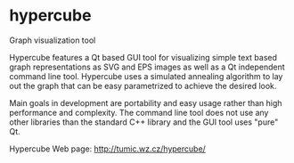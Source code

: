 # hypercube
Graph visualization tool

Hypercube features a Qt based GUI tool for visualizing simple text based
graph representations as SVG and EPS images as well as a Qt independent
command line tool. Hypercube uses a simulated annealing algorithm to lay
out the graph that can be easy parametrized to achieve the desired look.

Main goals in development are portability and easy usage rather than high
performance and complexity. The command line tool does not use any other
libraries than the standard C++ library and the GUI tool uses "pure" Qt.

Hypercube Web page: http://tumic.wz.cz/hypercube/
